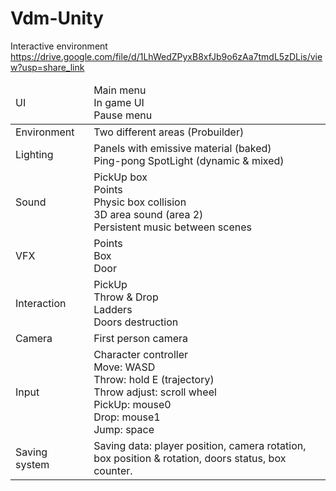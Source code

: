 # Vdm-Unity
Interactive environment
https://drive.google.com/file/d/1LhWedZPyxB8xfJb9o6zAa7tmdL5zDLis/view?usp=share_link

<table>
<thead>
  <tr>
    <td>UI</td>
    <td>Main menu<br>In game UI<br>Pause menu</td>
  </tr>
</thead>
<tbody>
  <tr>
    <td>Environment</td>
    <td>Two different areas (Probuilder)</td>
  </tr>
  <tr>
    <td>Lighting</td>
    <td>Panels with emissive material (baked)<br>Ping-pong SpotLight (dynamic &amp; mixed)</td>
  </tr>
  <tr>
    <td>Sound</td>
    <td>PickUp box<br>Points<br>Physic box collision<br>3D area sound (area 2)<br>Persistent music between scenes</td>
  </tr>
  <tr>
    <td>VFX</td>
    <td>Points<br>Box<br>Door</td>
  </tr>
  <tr>
    <td>Interaction</td>
    <td>PickUp<br>Throw &amp; Drop<br>Ladders<br>Doors destruction</td>
  </tr>
  <tr>
    <td>Camera</td>
    <td>First person camera </td>
  </tr>
  <tr>
    <td>Input</td>
    <td>Character controller<br>Move: WASD<br>Throw: hold E (trajectory)<br>Throw adjust: scroll wheel <br>PickUp: mouse0<br>Drop: mouse1<br>Jump: space</td>
  </tr>
  <tr>
    <td>Saving system</td>
    <td>Saving data: player position, camera rotation, <br>box position &amp; rotation, doors status, box counter.</td>
  </tr>
</tbody>
</table>
